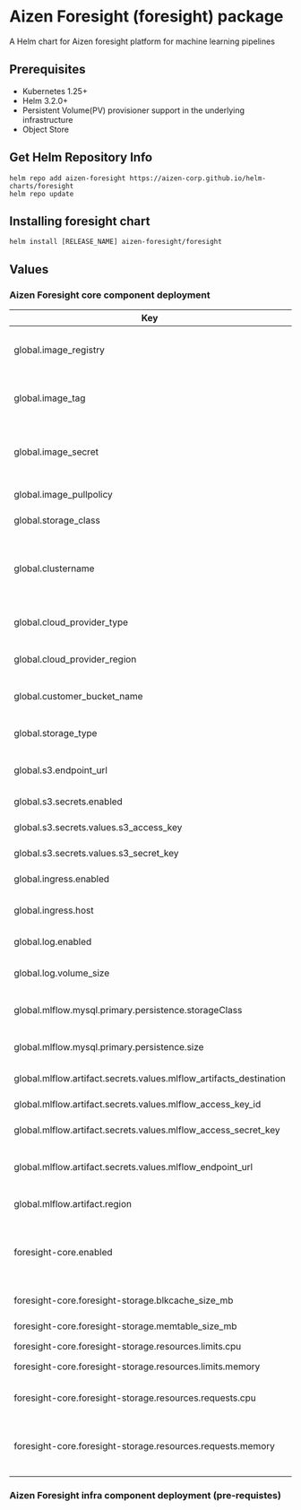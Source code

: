 # Aizen Foresight (foresight) package

A Helm chart for Aizen foresight platform for machine learning pipelines

## Prerequisites
- Kubernetes 1.25+
- Helm 3.2.0+
- Persistent Volume(PV) provisioner support in the underlying infrastructure
- Object Store 

## Get Helm Repository Info
```
helm repo add aizen-foresight https://aizen-corp.github.io/helm-charts/foresight
helm repo update
```
## Installing foresight chart
```
helm install [RELEASE_NAME] aizen-foresight/foresight
```
## Values

### Aizen Foresight core component deployment

| Key | Type | Default | Description |
|-----| -----| ------- | ----------- |
| global.image_registry | string | aizen.repo.com | The docker image registry to use |
| global.image_tag | string | "" | common tag for all container images |
| global.image_secret | string | "" | Secret to access docker image registry |
| global.image_pullpolicy | string | IfNotPresent | Image pull policy |
| global.storage_class | string | standard | Backend storage |
| global.clustername | string | mycluster | Name used to create unique buckets for backend object store |
| global.cloud_provider_type | string |"" | Cloud provider type |
| global.cloud_provider_region | string | "" | Cloud provider region name |
| global.customer_bucket_name | string | "" | Customer bucket name |
| global.storage_type | string | local | Default storage type |
| global.s3.endpoint_url | string | "" |S3 endpoint url for cloud provider |
| global.s3.secrets.enabled | boolean | false | Enable s3 access |
| global.s3.secrets.values.s3_access_key | string | "" | Define s3 access key |
| global.s3.secrets.values.s3_secret_key | string | "" | Define s3 secret key |
| global.ingress.enabled | boolean | false | Enable ingress |
| global.ingress.host | string | "" | Specify ingress ip address |
| global.log.enabled | boolean | false | Enable logging |
| global.log.volume_size | string | 50Gi | Volume size for storing log files |
| global.mlflow.mysql.primary.persistence.storageClass | string | standard | Default storage class |
| global.mlflow.mysql.primary.persistence.size | string | 8Gi | Default size for mlflow mysql pvc |
| global.mlflow.artifact.secrets.values.mlflow_artifacts_destination | string | s3://foresight-mlflow | Default s3 destination |
| global.mlflow.artifact.secrets.values.mlflow_access_key_id | string | "" | Define s3 access key |
| global.mlflow.artifact.secrets.values.mlflow_access_secret_key | string | "" | Define s3 secret key |
| global.mlflow.artifact.secrets.values.mlflow_endpoint_url | string | ""  | Define s3 end point url for mlflow |
| global.mlflow.artifact.region | string | "" | Define s3 region name |
| foresight-core.enabled | string | false | Set this to "true" to enable deploying aizen core components |
| foresight-core.foresight-storage.blkcache_size_mb | int | 2048 | Block cache size |
| foresight-core.foresight-storage.memtable_size_mb | int | 1024 | Mem table size |
| foresight-core.foresight-storage.resources.limits.cpu | string | 8 | cpu limit |
| foresight-core.foresight-storage.resources.limits.memory | string | 16Gi | memory limit |
| foresight-core.foresight-storage.resources.requests.cpu | string | 2 | requested cpu from the cpu limit |
| foresight-core.foresight-storage.resources.requests.memory | string | 2Gi | requested memory from the memory limit |

### Aizen Foresight infra component deployment (pre-requistes)
